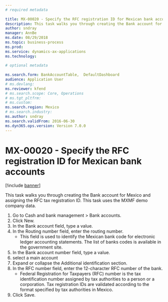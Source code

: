 ```yaml
--- 
# required metadata 
 
title: MX-00020 - Specify the RFC registration ID for Mexican bank accounts
description: This task walks you through creating the Bank account for Mexico and assigning the RFC tax registration ID. 
author: sndray
manager: AnnBe 
ms.date: 08/29/2018
ms.topic: business-process 
ms.prod:  
ms.service: dynamics-ax-applications 
ms.technology:  
 
# optional metadata 
 
ms.search.form: BankAccountTable,  DefaultDashboard   
audience: Application User 
# ms.devlang:  
ms.reviewer: kfend
# ms.search.scope: Core, Operations 
# ms.tgt_pltfrm:  
# ms.custom:  
ms.search.region: Mexico
# ms.search.industry: 
ms.author: sndray
ms.search.validFrom: 2016-06-30 
ms.dyn365.ops.version: Version 7.0.0 
---
```

# MX-00020 - Specify the RFC registration ID for Mexican bank accounts

[!include [banner](../../includes/banner.md)]

This task walks you through creating the Bank account for Mexico and assigning the RFC tax registration ID. This task uses the MXMF demo company data.

1. Go to Cash and bank management > Bank accounts.
2. Click New.
3. In the Bank account field, type a value.
4. In the Routing number field, enter the routing number.
    * This field is used to identify the Mexican bank code for electronic ledger accounting statements.  The list of banks codes is available in the government site.  
5. In the Bank account number field, type a value.
6. select a main account
7. Expand or collapse the Additional identification section.
8. In the RFC number field, enter the 12-character RFC number of the bank.
    * Federal Registration for Taxpayers (RFC) number  is the tax identification number assigned by tax authorities to a person or a corporation. Tax registration IDs are validated according to the format specified by tax authorities in Mexico.  
9. Click Save.

